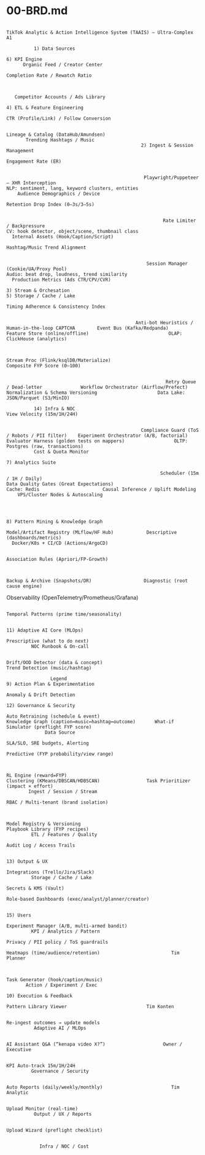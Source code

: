 <!-- generated: 2025-09-28 16:43:01 UTC -->

# 00-BRD.md

                                                                                                                                                                                          TikTok Analytic & Action Intelligence System (TAAIS) — Ultra‑Complex A1

              1) Data Sources
                                                                                                                                                                                                                                                                                                                       6) KPI Engine
          Organic Feed / Creator Center
                                                                                                                                                                                                                                                                                                               Completion Rate / Rewatch Ratio



       Competitor Accounts / Ads Library
                                                                                                                                                                                                    4) ETL & Feature Engineering
                                                                                                                                                                                                                                                                                                             CTR (Profile/Link) / Follow Conversion

                                                                                                                                                                                                   Lineage & Catalog (DataHub/Amundsen)
           Trending Hashtags / Music
                                                     2) Ingest & Session Management
                                                                                                                                                                                                                                                                                                                    Engagement Rate (ER)


                                                      Playwright/Puppeteer — XHR Interception                                                                                                   NLP: sentiment, lang, keyword clusters, entities
        Audience Demographics / Device
                                                                                                                                                                                                                                                                                                              Retention Drop Index (0–3s/3–5s)


                                                             Rate Limiter / Backpressure                                                                                                       CV: hook detector, object/scene, thumbnail class
      Internal Assets (Hook/Caption/Script)
                                                                                                                                                                                                                                                                                                               Hashtag/Music Trend Alignment


                                                       Session Manager (Cookie/UA/Proxy Pool)                                                                                                     Audio: beat drop, loudness, trend similarity
      Production Metrics (Ads CTR/CPV/CVR)
                                                                                                                                 3) Stream & Orchesation                                                                                                      5) Storage / Cache / Lake
                                                                                                                                                                                                                                                                                                            Timing Adherence & Consistency Index


                                                   Anti‑bot Heuristics / Human‑in‑the‑loop CAPTCHA        Event Bus (Kafka/Redpanda)                                                                     Feature Store (online/offline)                             OLAP: ClickHouse (analytics)


                                                                                                                                                 Stream Proc (Flink/ksqlDB/Materialize)                                                                                                                         Composite FYP Score (0–100)


                                                              Retry Queue / Dead‑letter              Workflow Orchestrator (Airflow/Prefect)                                                          Normalization & Schema Versioning                      Data Lake: JSON/Parquet (S3/MinIO)

              14) Infra & NOC                                                                                                                                                                                                                                                                                    View Velocity (15m/1H/24H)


                                                     Compliance Guard (ToS / Robots / PII filter)    Experiment Orchestrator (A/B, factorial)                                                    Evaluator Harness (golden tests on mappers)                  OLTP: Postgres (raw, transactions)
              Cost & Quota Monitor
                                                                                                                                                                                                                                                                                                                    7) Analytics Suite

                                                            Scheduler (15m / 1H / Daily)                                                                                                            Data Quality Gates (Great Expectations)                                Cache: Redis                       Causal Inference / Uplift Modeling
        VPS/Cluster Nodes & Autoscaling



                                                                                                                                                                                                                                                                                                                                                        8) Pattern Mining & Knowledge Graph
                                                                                                                                                                                                                                                           Model/Artifact Registry (MLflow/HF Hub)            Descriptive (dashboards/metrics)
      Docker/K8s + CI/CD (Actions/ArgoCD)

                                                                                                                                                                                                                                                                                                                                                             Association Rules (Apriori/FP‑Growth)


                                                                                                                                                                                                                                                              Backup & Archive (Snapshots/DR)                   Diagnostic (root cause engine)
Observability (OpenTelemetry/Prometheus/Grafana)

                                                                                                                                                                                                                                                                                                                                                           Temporal Patterns (prime time/seasonality)

                                                                                                                                                                                                                                                            11) Adaptive AI Core (MLOps)
                                                                                                                                                                                                                                                                                                                Prescriptive (what to do next)
             NOC Runbook & On‑call

                                                                                                                                                                                                                                                             Drift/OOD Detector (data & concept)                                                               Trend Detection (music/hashtag)

                    Legend                                                                                                                                                                                                                                                                                                                                                                               9) Action Plan & Experimentation
                                                                                                                                                                                                                                                                                                                  Anomaly & Drift Detection
                                                                                                                                                                                                      12) Governance & Security
                                                                                                                                                                                                                                                              Auto Retraining (schedule & event)                                                      Knowledge Graph (caption↔music↔hashtag↔outcome)       What‑if Simulator (preflight FYP score)
                  Data Source
                                                                                                                                                                                                        SLA/SLO, SRE budgets, Alerting
                                                                                                                                                                                                                                                                                                            Predictive (FYP probability/view range)


                                                                                                                                                                                                                                                                     RL Engine (reward=FYP)                                                                 Clustering (KMeans/DBSCAN/HDBSCAN)                 Task Prioritizer (impact × effort)
            Ingest / Session / Stream
                                                                                                                                                                                                     RBAC / Multi‑tenant (brand isolation)


                                                                                                                                                                                                                                                                    Model Registry & Versioning                                                                                                                 Playbook Library (FYP recipes)
             ETL / Features / Quality
                                                                                                                                                                                                            Audit Log / Access Trails

                                                                                                                                                                                                                                                                       13) Output & UX
                                                                                                                                                                                                                                                                                                                                                                                                                Integrations (Trello/Jira/Slack)
             Storage / Cache / Lake
                                                                                                                                                                                                             Secrets & KMS (Vault)
                                                                                                                                                                                                                                                     Role‑based Dashboards (exec/analyst/planner/creator)

                                                                                                                                                                                                                                                                                                                         15) Users
                                                                                                                                                                                                                                                                                                                                                                                                        Experiment Manager (A/B, multi‑armed bandit)
             KPI / Analytics / Pattern
                                                                                                                                                                                                       Privacy / PII policy / ToS guardrails
                                                                                                                                                                                                                                                             Heatmaps (time/audience/retention)                          Tim Planner


                                                                                                                                                                                                                                                                                                                                                                                                             Task Generator (hook/caption/music)
           Action / Experiment / Exec
                                                                                                                                                                                                      10) Execution & Feedback
                                                                                                                                                                                                                                                                       Pattern Library Viewer                             Tim Konten

                                                                                                                                                                                                     Re‑ingest outcomes → update models
              Adaptive AI / MLOps

                                                                                                                                                                                                                                                             AI Assistant Q&A (“kenapa video X?”)                     Owner / Executive

                                                                                                                                                                                                          KPI Auto‑track 15m/1H/24H
             Governance / Security

                                                                                                                                                                                                                                                             Auto Reports (daily/weekly/monthly)                         Tim Analytic

                                                                                                                                                                                                           Upload Monitor (real‑time)
              Output / UX / Reports

                                                                                                                                                                                                                                                              Upload Wizard (preflight checklist)


                Infra / NOC / Cost
